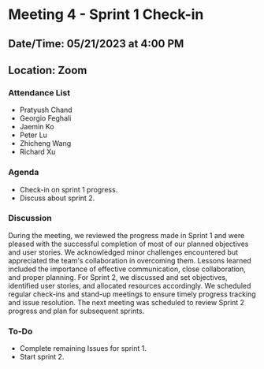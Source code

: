 # Meeting 4 - Sprint 1 Check-in

## Date/Time: 05/21/2023 at 4:00 PM

## Location: Zoom

### Attendance List

- Pratyush Chand
- Georgio Feghali
- Jaemin Ko
- Peter Lu
- Zhicheng Wang
- Richard Xu

### Agenda

- Check-in on sprint 1 progress.
- Discuss about sprint 2.

### Discussion

During the meeting, we reviewed the progress made in Sprint 1 and were pleased with the successful completion of most of our planned objectives and user stories. We acknowledged minor challenges encountered but appreciated the team's collaboration in overcoming them. Lessons learned included the importance of effective communication, close collaboration, and proper planning. For Sprint 2, we discussed and set objectives, identified user stories, and allocated resources accordingly. We scheduled regular check-ins and stand-up meetings to ensure timely progress tracking and issue resolution. The next meeting was scheduled to review Sprint 2 progress and plan for subsequent sprints.

### To-Do

- Complete remaining Issues for sprint 1.
- Start sprint 2.
